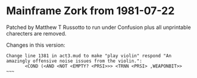 # Mainframe Zork from 1981-07-22
Patched by Matthew T Russotto to run under Confusion plus all unprintable charecters are removed.

Changes in this version:
~~~~
Change line 1381 in act3.mud to make "play violin" respond "An amazingly offensive noise issues from the violin.":
	   <COND (<AND <NOT <EMPTY? <PRSI>>> <TRNN <PRSI> ,WEAPONBIT>>
~~~
